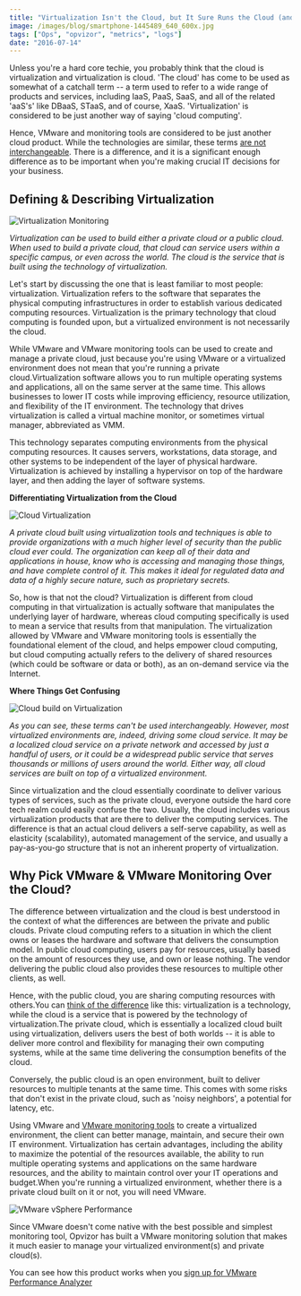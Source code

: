 ```yaml
---
title: "Virtualization Isn't the Cloud, but It Sure Runs the Cloud (and VMware Monitoring Tools Help)"
image: /images/blog/smartphone-1445489_640_600x.jpg
tags: ["Ops", "opvizor", "metrics", "logs"]
date: "2016-07-14"
---
```


Unless you're a hard core techie, you probably think that the cloud is virtualization and virtualization is cloud. 'The cloud' has come to be used as somewhat of a catchall term -- a term used to refer to a wide range of products and services, including IaaS, PaaS, SaaS, and all of the related 'aaS's' like DBaaS, STaaS, and of course, XaaS. 'Virtualization' is considered to be just another way of saying 'cloud computing'. 

Hence, VMware and monitoring tools are considered to be just another cloud product. While the technologies are similar, these terms [are not interchangeable](http://www.businessnewsdaily.com/5791-virtualization-vs-cloud-computing.html). There is a difference, and it is a significant enough difference as to be important when you're making crucial IT decisions for your business. 

## **Defining & Describing Virtualization**

![Virtualization Monitoring](/images/blog/smartphone-1445489_640_600x.jpg)

_Virtualization can be used to build either a private cloud or a public cloud. When used to build a private cloud, that cloud can service users within a specific campus, or even across the world. The cloud is the service that is built using the technology of virtualization._

Let's start by discussing the one that is least familiar to most people: virtualization. Virtualization refers to the software that separates the physical computing infrastructures in order to establish various dedicated computing resources. Virtualization is the primary technology that cloud computing is founded upon, but a virtualized environment is not necessarily the cloud. 

While VMware and VMware monitoring tools can be used to create and manage a private cloud, just because you're using VMware or a virtualized environment does not mean that you're running a private cloud.Virtualization software allows you to run multiple operating systems and applications, all on the same server at the same time. This allows businesses to lower IT costs while improving efficiency, resource utilization, and flexibility of the IT environment. The technology that drives virtualization is called a virtual machine monitor, or sometimes virtual manager, abbreviated as VMM. 

This technology separates computing environments from the physical computing resources. It causes servers, workstations, data storage, and other systems to be independent of the layer of physical hardware. Virtualization is achieved by installing a hypervisor on top of the hardware layer, and then adding the layer of software systems. 

**Differentiating Virtualization from the Cloud**

![Cloud Virtualization](/images/blog/security-574079_640_600x.jpg)

_A private cloud built using virtualization tools and techniques is able to provide organizations with a much higher level of security than the public cloud ever could. The organization can keep all of their data and applications in house, know who is accessing and managing those things, and have complete control of it. This makes it ideal for regulated data and data of a highly secure nature, such as proprietary secrets._ 

So, how is that not the cloud? Virtualization is different from cloud computing in that virtualization is actually software that manipulates the underlying layer of hardware, whereas cloud computing specifically is used to mean a service that results from that manipulation. The virtualization allowed by VMware and VMware monitoring tools is essentially the foundational element of the cloud, and helps empower cloud computing, but cloud computing actually refers to the delivery of shared resources (which could be software or data or both), as an on-demand service via the Internet. 

**Where Things Get Confusing**

![Cloud build on Virtualization](/images/blog/business-313569_640_600x.jpg)

_As you can see, these terms can't be used interchangeably. However, most virtualized environments are, indeed, driving some cloud service. It may be a localized cloud service on a private network and accessed by just a handful of users, or it could be a widespread public service that serves thousands or millions of users around the world. Either way, all cloud services are built on top of a virtualized environment._ 

Since virtualization and the cloud essentially coordinate to deliver various types of services, such as the private cloud, everyone outside the hard core tech realm could easily confuse the two. Usually, the cloud includes various virtualization products that are there to deliver the computing services. The difference is that an actual cloud delivers a self-serve capability, as well as elasticity (scalability), automated management of the service, and usually a pay-as-you-go structure that is not an inherent property of virtualization. 

## **Why Pick VMware & VMware Monitoring Over the Cloud?** 

The difference between virtualization and the cloud is best understood in the context of what the differences are between the private and public clouds. Private cloud computing refers to a situation in which the client owns or leases the hardware and software that delivers the consumption model. In public cloud computing, users pay for resources, usually based on the amount of resources they use, and own or lease nothing. The vendor delivering the public cloud also provides these resources to multiple other clients, as well. 

Hence, with the public cloud, you are sharing computing resources with others.You can [think of the difference](http://searchservervirtualization.techtarget.com/feature/Virtualization-vs-cloud-Lets-get-this-straight) like this: virtualization is a technology, while the cloud is a service that is powered by the technology of virtualization.The private cloud, which is essentially a localized cloud built using virtualization, delivers users the best of both worlds -- it is able to deliver more control and flexibility for managing their own computing systems, while at the same time delivering the consumption benefits of the cloud. 

Conversely, the public cloud is an open environment, built to deliver resources to multiple tenants at the same time. This comes with some risks that don't exist in the private cloud, such as 'noisy neighbors', a potential for latency, etc. 

Using VMware and [VMware monitoring tools](http://try.opvizor.com/perfanalyzer/) to create a virtualized environment, the client can better manage, maintain, and secure their own IT environment. Virtualization has certain advantages, including the ability to maximize the potential of the resources available, the ability to run multiple operating systems and applications on the same hardware resources, and the ability to maintain control over your IT operations and budget.When you're running a virtualized environment, whether there is a private cloud built on it or not, you will need VMware. 

![VMware vSphere Performance](/images/blog/vm_perfanalyzer-1.png)

Since VMware doesn't come native with the best possible and simplest monitoring tool, Opvizor has built a VMware monitoring solution that makes it much easier to manage your virtualized environment(s) and private cloud(s). 

You can see how this product works when you [sign up for VMware Performance Analyzer](http://try.opvizor.com/perfanalyzer/)
